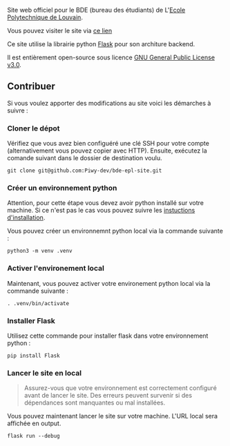 Site web officiel pour le BDE (bureau des étudiants) de L'[Ecole Polytechnique de Louvain](https://uclouvain.be/fr/facultes/epl).

Vous pouvez visiter le site via [ce lien](https://bde-epl.uclouvain.be)

Ce site utilise la librairie python [Flask](https://flask.palletsprojects.com/en/3.0.x/) pour son architure backend.

Il est entièrement open-source sous licence [GNU General Public License v3.0](https://github.com/Piwy-dev/bde-epl-site/blob/main/LICENSE).

## Contribuer
Si vous voulez apporter des modifications au site voici les démarches à suivre :

### Cloner le dépot
Vérifiez que vous avez bien configuéré une clé SSH pour votre compte (alternativement vous pouvez copier avec HTTP). Ensuite, exécutez la comande suivant dans le dossier de destination voulu.
```console
git clone git@github.com:Piwy-dev/bde-epl-site.git
```

### Créer un environnement python
Attention, pour cette étape vous devez avoir python installé sur votre machine. Si ce n'est pas le cas vous pouvez suivre les [instuctions d'installation](https://www.python.org/downloads/).

Vous pouvez créer un environnemnt python local via la commande suivante :
```console
python3 -m venv .venv
```

### Activer l'environement local
Maintenant, vous pouvez activer votre environement python local via la commande suivante :
```console
. .venv/bin/activate
```

### Installer Flask
Utilisez cette commande pour installer flask dans votre environnement python :
```
pip install Flask
```

### Lancer le site en local
> Assurez-vous que votre environnement est correctement configuré avant de lancer le site. Des erreurs peuvent survenir si des dépendances sont manquantes ou mal installées.

Vous pouvez maintenant lancer le site sur votre machine. L'URL local sera affichée en output.
```code
flask run --debug
```
